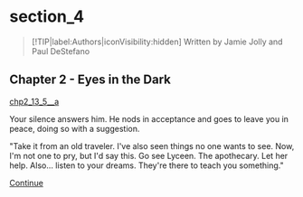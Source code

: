 
# section_4

>[!TIP|label:Authors|iconVisibility:hidden]
>Written by Jamie Jolly and Paul DeStefano

## Chapter 2 - Eyes in the Dark

[chp2_13_5__a](../../decomp/app/src/main/res/raw/chp2_13_5__a.mp3 ':include :type=audio')

Your silence answers him. He nods in acceptance and goes to leave you in peace, doing so with a suggestion.

"Take it from an old traveler. I've also seen things no one wants to see. Now, I'm not one to pry, but I'd say this. Go see Lyceen. The apothecary. Let her help. Also… listen to your dreams. They're there to teach you something."

[Continue](output/chapter2/section_6.md)


